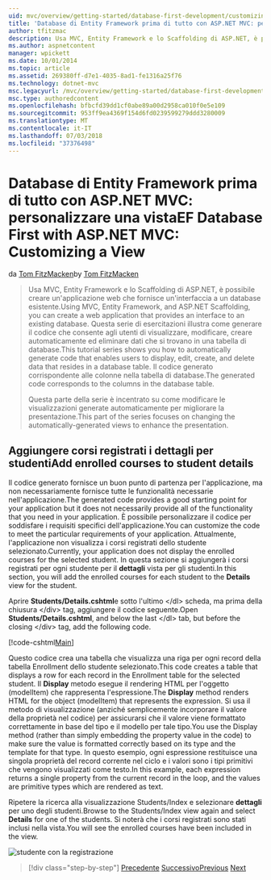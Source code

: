 ```yaml
---
uid: mvc/overview/getting-started/database-first-development/customizing-a-view
title: 'Database di Entity Framework prima di tutto con ASP.NET MVC: personalizzare una vista | Microsoft Docs'
author: tfitzmac
description: Usa MVC, Entity Framework e lo Scaffolding di ASP.NET, è possibile creare un'applicazione web che fornisce un'interfaccia a un database esistente. Questa esercitazione seri...
ms.author: aspnetcontent
manager: wpickett
ms.date: 10/01/2014
ms.topic: article
ms.assetid: 269380ff-d7e1-4035-8ad1-fe1316a25f76
ms.technology: dotnet-mvc
msc.legacyurl: /mvc/overview/getting-started/database-first-development/customizing-a-view
msc.type: authoredcontent
ms.openlocfilehash: bfbcfd39dd1cf0abe89a00d2958ca010f0e5e109
ms.sourcegitcommit: 953ff9ea4369f154d6fd0239599279ddd3280009
ms.translationtype: MT
ms.contentlocale: it-IT
ms.lasthandoff: 07/03/2018
ms.locfileid: "37376498"
---
```

<a name="ef-database-first-with-aspnet-mvc-customizing-a-view"></a><span data-ttu-id="32293-104">Database di Entity Framework prima di tutto con ASP.NET MVC: personalizzare una vista</span><span class="sxs-lookup"><span data-stu-id="32293-104">EF Database First with ASP.NET MVC: Customizing a View</span></span>
====================
<span data-ttu-id="32293-105">da [Tom FitzMacken](https://github.com/tfitzmac)</span><span class="sxs-lookup"><span data-stu-id="32293-105">by [Tom FitzMacken](https://github.com/tfitzmac)</span></span>

> <span data-ttu-id="32293-106">Usa MVC, Entity Framework e lo Scaffolding di ASP.NET, è possibile creare un'applicazione web che fornisce un'interfaccia a un database esistente.</span><span class="sxs-lookup"><span data-stu-id="32293-106">Using MVC, Entity Framework, and ASP.NET Scaffolding, you can create a web application that provides an interface to an existing database.</span></span> <span data-ttu-id="32293-107">Questa serie di esercitazioni illustra come generare il codice che consente agli utenti di visualizzare, modificare, creare automaticamente ed eliminare dati che si trovano in una tabella di database.</span><span class="sxs-lookup"><span data-stu-id="32293-107">This tutorial series shows you how to automatically generate code that enables users to display, edit, create, and delete data that resides in a database table.</span></span> <span data-ttu-id="32293-108">Il codice generato corrispondente alle colonne nella tabella di database.</span><span class="sxs-lookup"><span data-stu-id="32293-108">The generated code corresponds to the columns in the database table.</span></span>
> 
> <span data-ttu-id="32293-109">Questa parte della serie è incentrato su come modificare le visualizzazioni generate automaticamente per migliorare la presentazione.</span><span class="sxs-lookup"><span data-stu-id="32293-109">This part of the series focuses on changing the automatically-generated views to enhance the presentation.</span></span>


## <a name="add-enrolled-courses-to-student-details"></a><span data-ttu-id="32293-110">Aggiungere corsi registrati i dettagli per studenti</span><span class="sxs-lookup"><span data-stu-id="32293-110">Add enrolled courses to student details</span></span>

<span data-ttu-id="32293-111">Il codice generato fornisce un buon punto di partenza per l'applicazione, ma non necessariamente fornisce tutte le funzionalità necessarie nell'applicazione.</span><span class="sxs-lookup"><span data-stu-id="32293-111">The generated code provides a good starting point for your application but it does not necessarily provide all of the functionality that you need in your application.</span></span> <span data-ttu-id="32293-112">È possibile personalizzare il codice per soddisfare i requisiti specifici dell'applicazione.</span><span class="sxs-lookup"><span data-stu-id="32293-112">You can customize the code to meet the particular requirements of your application.</span></span> <span data-ttu-id="32293-113">Attualmente, l'applicazione non visualizza i corsi registrati dello studente selezionato.</span><span class="sxs-lookup"><span data-stu-id="32293-113">Currently, your application does not display the enrolled courses for the selected student.</span></span> <span data-ttu-id="32293-114">In questa sezione si aggiungerà i corsi registrati per ogni studente per il **dettagli** vista per gli studenti.</span><span class="sxs-lookup"><span data-stu-id="32293-114">In this section, you will add the enrolled courses for each student to the **Details** view for the student.</span></span>

<span data-ttu-id="32293-115">Aprire **Students/Details.cshtml**e sotto l'ultimo &lt;/dl&gt; scheda, ma prima della chiusura &lt;/div&gt; tag, aggiungere il codice seguente.</span><span class="sxs-lookup"><span data-stu-id="32293-115">Open **Students/Details.cshtml**, and below the last &lt;/dl&gt; tab, but before the closing &lt;/div&gt; tag, add the following code.</span></span>

[!code-cshtml[Main](customizing-a-view/samples/sample1.cshtml)]

<span data-ttu-id="32293-116">Questo codice crea una tabella che visualizza una riga per ogni record della tabella Enrollment dello studente selezionato.</span><span class="sxs-lookup"><span data-stu-id="32293-116">This code creates a table that displays a row for each record in the Enrollment table for the selected student.</span></span> <span data-ttu-id="32293-117">Il **Display** metodo esegue il rendering HTML per l'oggetto (modelItem) che rappresenta l'espressione.</span><span class="sxs-lookup"><span data-stu-id="32293-117">The **Display** method renders HTML for the object (modelItem) that represents the expression.</span></span> <span data-ttu-id="32293-118">Si usa il metodo di visualizzazione (anziché semplicemente incorporare il valore della proprietà nel codice) per assicurarsi che il valore viene formattato correttamente in base del tipo e il modello per tale tipo.</span><span class="sxs-lookup"><span data-stu-id="32293-118">You use the Display method (rather than simply embedding the property value in the code) to make sure the value is formatted correctly based on its type and the template for that type.</span></span> <span data-ttu-id="32293-119">In questo esempio, ogni espressione restituisce una singola proprietà del record corrente nel ciclo e i valori sono i tipi primitivi che vengono visualizzati come testo.</span><span class="sxs-lookup"><span data-stu-id="32293-119">In this example, each expression returns a single property from the current record in the loop, and the values are primitive types which are rendered as text.</span></span>

<span data-ttu-id="32293-120">Ripetere la ricerca alla visualizzazione Students/Index e selezionare **dettagli** per uno degli studenti.</span><span class="sxs-lookup"><span data-stu-id="32293-120">Browse to the Students/Index view again and select **Details** for one of the students.</span></span> <span data-ttu-id="32293-121">Si noterà che i corsi registrati sono stati inclusi nella vista.</span><span class="sxs-lookup"><span data-stu-id="32293-121">You will see the enrolled courses have been included in the view.</span></span>

![studente con la registrazione](customizing-a-view/_static/image1.png)

> [!div class="step-by-step"]
> <span data-ttu-id="32293-123">[Precedente](changing-the-database.md)
> [Successivo](enhancing-data-validation.md)</span><span class="sxs-lookup"><span data-stu-id="32293-123">[Previous](changing-the-database.md)
[Next](enhancing-data-validation.md)</span></span>

